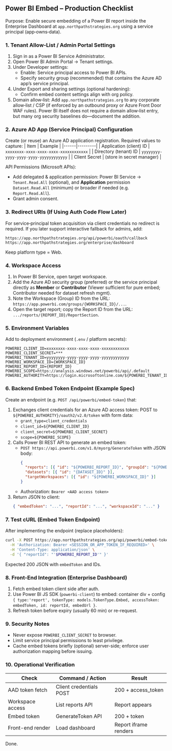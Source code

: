 ## Power BI Embed – Production Checklist

Purpose: Enable secure embedding of a Power BI report inside the Enterprise Dashboard at `app.northpathstrategies.org` using a service principal (app‑owns‑data).

### 1. Tenant Allow‑List / Admin Portal Settings
1. Sign in as a Power BI Service Administrator.
2. Open Power BI Admin Portal → Tenant settings.
3. Under Developer settings:
   - Enable: Service principal access to Power BI APIs.
   - Specify security group (recommended) that contains the Azure AD app’s service principal.
4. Under Export and sharing settings (optional hardening):
   - Confirm embed content settings align with org policy.
5. Domain allow‑list: Add `app.northpathstrategies.org` to any corporate allow‑list / CSP (if enforced by an outbound proxy or Azure Front Door WAF rules). Power BI itself does not require a domain allow‑list entry, but many org security baselines do—document the addition.

### 2. Azure AD App (Service Principal) Configuration
Create (or reuse) an Azure AD application registration.
Required values to capture:
| Item | Example |
|------|---------|
| Application (client) ID | `xxxxxxxx-xxxx-xxxx-xxxx-xxxxxxxxxxxx` |
| Directory (tenant) ID | `yyyyyyyy-yyyy-yyyy-yyyy-yyyyyyyyyyyy` |
| Client Secret | (store in secret manager) |

API Permissions (Microsoft APIs):
- Add delegated & application permission: Power BI Service → `Tenant.Read.All` (optional), and **Application** permission `Dataset.Read.All` (minimum) or broader if needed (e.g. `Report.Read.All`).
- Grant admin consent.

### 3. Redirect URIs (If Using Auth Code Flow Later)
For service‑principal token acquisition via client credentials no redirect is required. If you later support interactive fallback for admins, add:
```
https://app.northpathstrategies.org/api/powerbi/oauth/callback
https://app.northpathstrategies.org/enterprise/dashboard
```
Keep platform type = Web.

### 4. Workspace Access
1. In Power BI Service, open target workspace.
2. Add the Azure AD security group (preferred) or the service principal directly as **Member** or **Contributor** (Viewer sufficient for pure embed; Contributor needed for dataset refresh mgmt).
3. Note the Workspace (Group) ID from the URL: `https://app.powerbi.com/groups/{WORKSPACE_ID}/...`.
4. Open the target report; copy the Report ID from the URL: `.../reports/{REPORT_ID}/ReportSection`.

### 5. Environment Variables
Add to deployment environment (`.env` / platform secrets):
```
POWERBI_CLIENT_ID=xxxxxxxx-xxxx-xxxx-xxxx-xxxxxxxxxxxx
POWERBI_CLIENT_SECRET=***
POWERBI_TENANT_ID=yyyyyyyy-yyyy-yyyy-yyyy-yyyyyyyyyyyy
POWERBI_WORKSPACE_ID={WORKSPACE_ID}
POWERBI_REPORT_ID={REPORT_ID}
POWERBI_SCOPE=https://analysis.windows.net/powerbi/api/.default
POWERBI_AUTHORITY=https://login.microsoftonline.com/${POWERBI_TENANT_ID}
```

### 6. Backend Embed Token Endpoint (Example Spec)
Create an endpoint (e.g. `POST /api/powerbi/embed-token`) that:
1. Exchanges client credentials for an Azure AD access token: POST to `${POWERBI_AUTHORITY}/oauth2/v2.0/token` with form data:
   - `grant_type=client_credentials`
   - `client_id=${POWERBI_CLIENT_ID}`
   - `client_secret=${POWERBI_CLIENT_SECRET}`
   - `scope=${POWERBI_SCOPE}`
2. Calls Power BI REST API to generate an embed token:
   - `POST https://api.powerbi.com/v1.0/myorg/GenerateToken` with JSON body:
     ```json
     {
       "reports": [{ "id": "${POWERBI_REPORT_ID}", "groupId": "${POWERBI_WORKSPACE_ID}" }],
       "datasets": [{ "id": "{DATASET_ID}" }],
       "targetWorkspaces": [{ "id": "${POWERBI_WORKSPACE_ID}" }]
     }
     ```
   - Authorization: `Bearer <AAD access token>`
3. Return JSON to client:
   ```json
   { "embedToken": "...", "reportId": "...", "workspaceId": "..." }
   ```

### 7. Test cURL (Embed Token Endpoint)
After implementing the endpoint (replace placeholders):
```bash
curl -X POST https://app.northpathstrategies.org/api/powerbi/embed-token \
  -H 'Authorization: Bearer <SESSION_OR_APP_TOKEN_IF_REQUIRED>' \
  -H 'Content-Type: application/json' \
  -d '{ "reportId": "'$POWERBI_REPORT_ID'" }'
```
Expected 200 JSON with `embedToken` and IDs.

### 8. Front-End Integration (Enterprise Dashboard)
1. Fetch embed token client side after auth.
2. Use Power BI JS SDK (`powerbi-client`) to embed: container div + config `{ type:'report', tokenType: models.TokenType.Embed, accessToken: embedToken, id: reportId, embedUrl }`.
3. Refresh token before expiry (usually 60 min) or re-request.

### 9. Security Notes
- Never expose `POWERBI_CLIENT_SECRET` to browser.
- Limit service principal permissions to least privilege.
- Cache embed tokens briefly (optional) server-side; enforce user authorization mapping before issuing.

### 10. Operational Verification
| Check | Command / Action | Result |
|-------|------------------|--------|
| AAD token fetch | Client credentials POST | 200 + access_token |
| Workspace access | List reports API | Report appears |
| Embed token | GenerateToken API | 200 + token |
| Front-end render | Load dashboard | Report iframe renders |

Done.
